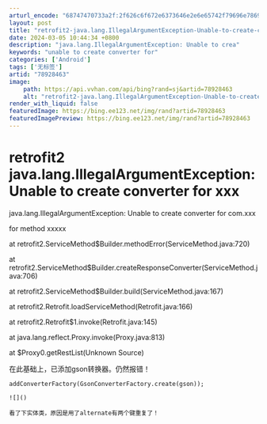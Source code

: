 ```yaml
---
arturl_encode: "68747470733a2f:2f626c6f672e6373646e2e6e65742f79696e7869616f706569:2f61727469636c652f64657461696c732f3738393238343633"
layout: post
title: "retrofit2-java.lang.IllegalArgumentException-Unable-to-create-converter-for-xxx"
date: 2024-03-05 10:44:34 +0800
description: "java.lang.IllegalArgumentException: Unable to crea"
keywords: "unable to create converter for"
categories: ['Android']
tags: ['无标签']
artid: "78928463"
image:
    path: https://api.vvhan.com/api/bing?rand=sj&artid=78928463
    alt: "retrofit2-java.lang.IllegalArgumentException-Unable-to-create-converter-for-xxx"
render_with_liquid: false
featuredImage: https://bing.ee123.net/img/rand?artid=78928463
featuredImagePreview: https://bing.ee123.net/img/rand?artid=78928463
---
```


# retrofit2 java.lang.IllegalArgumentException: Unable to create converter for xxx

java.lang.IllegalArgumentException: Unable to create converter for com.xxx
  
for method xxxxx
  
at retrofit2.ServiceMethod$Builder.methodError(ServiceMethod.java:720)
  
at retrofit2.ServiceMethod$Builder.createResponseConverter(ServiceMethod.java:706)
  
at retrofit2.ServiceMethod$Builder.build(ServiceMethod.java:167)
  
at retrofit2.Retrofit.loadServiceMethod(Retrofit.java:166)
  
at retrofit2.Retrofit$1.invoke(Retrofit.java:145)
  
at java.lang.reflect.Proxy.invoke(Proxy.java:813)
  

at $Proxy0.getRestList(Unknown Source)

在此基础上，已添加gson转换器。仍然报错！

```
addConverterFactory(GsonConverterFactory.create(gson));
```

```
![]()

```

```
看了下实体类，原因是用了alternate有两个键重复了！
```